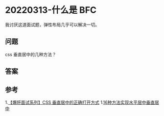 # 20220313-什么是 BFC

我讨厌这道面试题，弹性布局几乎可以解决一切。

## 问题

css 垂直居中的几种方法？

## 答案



## 参考

1.[【爆肝面试系列】CSS 垂直居中的正确打开方式](https://juejin.cn/post/6991465721565806605)
1.[16种方法实现水平居中垂直居中](http://louiszhai.github.io/2016/03/12/css-center/)

